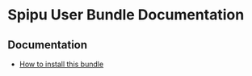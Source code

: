# Spipu User Bundle Documentation

## Documentation

  * [How to install this bundle](./install.md)

